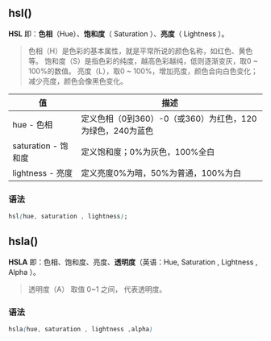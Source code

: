 ## hsl()
**HSL** 即：**色相**（Hue）、**饱和度**（ Saturation ）、**亮度**（ Lightness ）。
> 色相（H）是色彩的基本属性，就是平常所说的颜色名称，如红色、黄色等。
> 饱和度（S）是指色彩的纯度，越高色彩越纯，低则逐渐变灰，取0 ~ 100%的数值。
> 亮度（L），取0 ~ 100%，增加亮度，颜色会向白色变化；减少亮度，颜色会像黑色变化。

|值	|描述|
|----|----|
|hue - 色相|定义色相（0到360）-0（或360）为红色，120为绿色，240为蓝色|
|saturation - 饱和度	|定义饱和度；0%为灰色，100%全白|
|lightness - 亮度	|定义亮度0%为暗，50%为普通，100%为白|
### 语法

```css
hsl(hue, saturation , lightness); 
```

## hsla()
**HSLA** 即：色相、饱和度、亮度、**透明度**（英语：Hue, Saturation , Lightness , Alpha ）。
> 透明度（A） 取值 0~1 之间， 代表透明度。
### 语法

```css
hsla(hue, saturation , lightness ,alpha)
```

